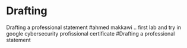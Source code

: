 # Drafting
Drafting a professional statement
#ahmed makkawi .. first lab and try in google cybersecurity profissional certificate 
#Drafting a professional statement 
